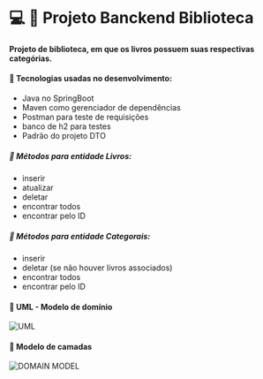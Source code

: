 # :computer: :pushpin: Projeto Banckend Biblioteca 

#### Projeto de biblioteca, em que os livros possuem suas respectivas categórias.

#### :small_blue_diamond: Tecnologias usadas no desenvolvimento:
- Java no SpringBoot
- Maven como gerenciador de dependências
- Postman para teste de requisições
- banco de h2 para testes
- Padrão do projeto DTO

##### :small_blue_diamond: Métodos para entidade Livros:
- inserir
- atualizar
- deletar
- encontrar todos
- encontrar pelo ID

##### :small_blue_diamond: Métodos para entidade Categorais:
- inserir
- deletar (se não houver livros associados)
- encontrar todos
- encontrar pelo ID



#### :small_blue_diamond: UML - Modelo de domínio
![UML](https://github.com/anna104016/backend-library/blob/main/uml%20livros.png)

#### :small_blue_diamond: Modelo de camadas
![DOMAIN MODEL](https://github.com/anna104016/html/blob/main/estrutura%20de%20camadas01.png)
